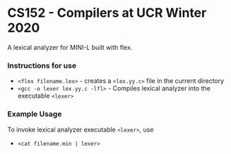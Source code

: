# CS152 - Compilers at UCR Winter 2020

A lexical analyzer for MINI-L built with flex.

### Instructions for use

* `<flex filename.lex>` - creates a `<lex.yy.c>` file in the current directory
* `<gcc -o lexer lex.yy.c -lfl>` - Compiles lexical analyzer into the executable `<lexer>`

### Example Usage
To invoke lexical analyzer executable `<lexer>`, use
* `<cat filename.min | lexer>`
